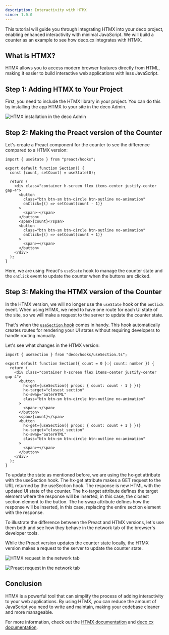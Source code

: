 ```yaml
---
description: Interactivity with HTMX
since: 1.0.0
---
```


This tutorial will guide you through integrating HTMX into your deco
project, enabling enhanced interactivity with minimal JavaScript.
We will build a counter as an example to see how deco.cx integrates
with HTMX.

## What is HTMX?

HTMX allows you to access modern browser features directly from HTML, 
making it easier to build interactive web applications with less 
JavaScript.

## Step 1: Adding HTMX to Your Project

First, you need to include the HTMX library in your project. 
You can do this by installing the app HTMX to your site in
the deco Admin.

![HTMX installation in the deco Admin](/docs/developing-guide/htmx/htmx-installation.png)

## Step 2: Making the Preact version of the Counter

Let's create a Preact component for the counter to see the 
difference compared to a HTMX version:

```tsx
import { useState } from "preact/hooks";

export default function Section() {
  const [count, setCount] = useState(0);

  return (
    <div class="container h-screen flex items-center justify-center gap-4">
      <button
        class="btn btn-sm btn-circle btn-outline no-animation"
        onClick={() => setCount(count - 1)}
      >
        <span>-</span>
      </button>
      <span>{count}</span>
      <button
        class="btn btn-sm btn-circle btn-outline no-animation"
        onClick={() => setCount(count + 1)}
      >
        <span>+</span>
      </button>
    </div>
  );
}
```

Here, we are using Preact's `useState` hook to manage the counter state 
and the `onClick` event to update the counter when the buttons are clicked.

## Step 3: Making the HTMX version of the Counter

In the HTMX version, we will no longer use the `useState` hook or the
`onClick` event. When using HTMX, we need to have one route for each UI
state of the site, so we will make a request to the server to update
the counter state.

That's when the [`useSection` hook](/docs/en/api-reference/use-section) 
comes in handy. This hook automatically creates routes for rendering your 
UI states without requiring developers to handle routing manually. 

Let's see what changes in the HTMX version:

```tsx
import { useSection } from "deco/hooks/useSection.ts";

export default function Section({ count = 0 }:{ count: number }) {
  return (
    <div class="container h-screen flex items-center justify-center gap-4">
      <button
        hx-get={useSection({ props: { count: count - 1 } })}
        hx-target="closest section"
        hx-swap="outerHTML"
        class="btn btn-sm btn-circle btn-outline no-animation"
      >
        <span>-</span>
      </button>
      <span>{count}</span>
      <button
        hx-get={useSection({ props: { count: count + 1 } })}
        hx-target="closest section"
        hx-swap="outerHTML"
        class="btn btn-sm btn-circle btn-outline no-animation"
      >
        <span>+</span>
      </button>
    </div>
  );
}
```

To update the state as mentioned before, we are using the hx-get 
attribute with the useSection hook. The hx-get attribute makes a GET 
request to the URL returned by the useSection hook. The response is 
new HTML with the updated UI state of the counter. The hx-target 
attribute defines the target element where the response will be 
inserted, in this case, the closest section element to the button. 
The hx-swap attribute defines how the response will be inserted, 
in this case, replacing the entire section element with the response.

To illustrate the difference between the Preact and HTMX versions,
let's use them both and see how they behave in the network tab of the
browser's developer tools.

While the Preact version updates the counter state locally, the HTMX
version makes a request to the server to update the counter state.

![HTMX request in the network tab](/docs/developing-guide/htmx/htmx-network.gif)

![Preact request in the network tab](/docs/developing-guide/htmx/preact-network.gif)

## Conclusion

HTMX is a powerful tool that can simplify the process of adding 
interactivity to your web applications. By using HTMX, you can reduce 
the amount of JavaScript you need to write and maintain, making your 
codebase cleaner and more manageable.

For more information, check out the [HTMX documentation](https://htmx.org/docs/) 
and [deco.cx documentation](https://deco.cx/docs/).
